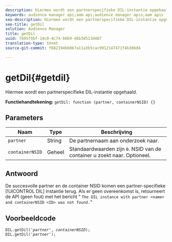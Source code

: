 ```yaml
---
description: Hiermee wordt een partnerspecifieke DIL-instantie opgehaald.
keywords: audience manager api;aam api;audience manager apis;aam apis
seo-description: Hiermee wordt een partnerspecifieke DIL-instantie opgehaald.
seo-title: getDil
solution: Audience Manager
title: getDil
uuid: 7b95f9bf-14c0-4c74-b6b9-d6b38513d487
translation-type: tm+mt
source-git-commit: f682194b60b7a11a3b5cac9912147471f4b30bd4

---
```



# getDil{#getdil}

Hiermee wordt een partnerspecifieke DIL-instantie opgehaald.

**Functiehandtekening:** `getDil: function (partner, containerNSID) {}`

<!-- r_dil_get_dil.xml -->

## Parameters

| Naam | Type | Beschrijving |
|---|---|---|
| `partner` | String | De partnernaam aan onderzoek naar. |
| `containerNSID` | Geheel | Standaardwaarden zijn `0`. NSID van de container u zoekt naar. Optioneel. |

## Antwoord

De succesvolle partner en de container NSID komen een partner-specifieke [!UICONTROL DIL] instantie terug. Als er geen overeenkomst is, retourneert de API (geen fout) met het bericht &quot; `The DIL instance with partner <name> and containerNSID <ID> was not found.`&quot;

## Voorbeeldcode

<pre class="java"><code>DIL.getDil('<i>partner</i>', <i>containerNSID</i>); 
DIL.getDil('<i>partner</i>');</code></pre>
